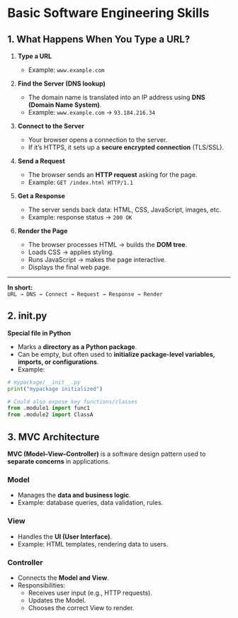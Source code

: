 # Basic Software Engineering Skills

## 1. What Happens When You Type a URL?

1. **Type a URL**  
   - Example: `www.example.com`

2. **Find the Server (DNS lookup)**  
   - The domain name is translated into an IP address using **DNS (Domain Name System)**.  
   - Example: `www.example.com` → `93.184.216.34`

3. **Connect to the Server**  
   - Your browser opens a connection to the server.  
   - If it’s HTTPS, it sets up a **secure encrypted connection** (TLS/SSL).  

4. **Send a Request**  
   - The browser sends an **HTTP request** asking for the page.  
   - Example: `GET /index.html HTTP/1.1`  

5. **Get a Response**  
   - The server sends back data: HTML, CSS, JavaScript, images, etc.  
   - Example: response status → `200 OK`  

6. **Render the Page**  
   - The browser processes HTML → builds the **DOM tree**.  
   - Loads CSS → applies styling.  
   - Runs JavaScript → makes the page interactive.  
   - Displays the final web page.  

---

 **In short:**  
`URL → DNS → Connect → Request → Response → Render`


## 2. __init__.py 
**Special file in Python**

- Marks a **directory as a Python package**.  
- Can be empty, but often used to **initialize package-level variables, imports, or configurations**.  
- Example:

```python
# mypackage/__init__.py
print("mypackage initialized")

# Could also expose key functions/classes
from .module1 import func1
from .module2 import ClassA
```


##  3. MVC Architecture  
**MVC (Model–View–Controller)** 
is a software design pattern used to **separate concerns** in applications.  

### Model  
- Manages the **data and business logic**.  
- Example: database queries, data validation, rules.  

### View  
- Handles the **UI (User Interface)**.  
- Example: HTML templates, rendering data to users.  

### Controller  
- Connects the **Model and View**.  
- Responsibilities:  
  - Receives user input (e.g., HTTP requests).  
  - Updates the Model.  
  - Chooses the correct View to render.  

